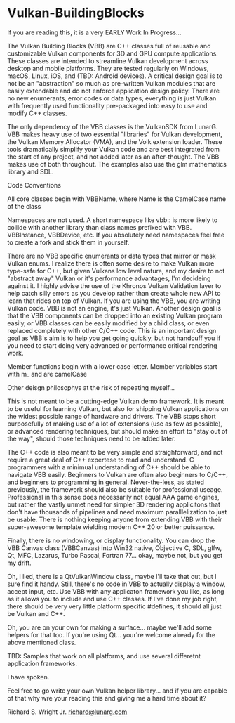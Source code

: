 # Vulkan-BuildingBlocks

If you are reading this, it is a very EARLY Work In Progress...

The Vulkan Building Blocks (VBB) are C++ classes full of reusable and customizable Vulkan components for 3D and GPU compute applications. These classes are intended to streamline Vulkan development across desktop and mobile platforms. They are tested regularly on Windows, macOS, Linux, iOS, and (TBD: Android devices). A critical design goal is to not be an "abstraction" so much as pre-written Vulkan modules that are easily extendable and do not enforce application design policy. There are no new enumerants, error codes or data types, everything is just Vulkan with frequently used functionality pre-packaged into easy to use and modify C++ classes.

The only dependency of the VBB classes is the VulkanSDK from LunarG. VBB makes heavy use of two essential "libraries" for Vulkan development, the Vulkan Memory Allocator (VMA), and the Volk extension loader. These tools dramatically simplify your Vulkan code and are best integrated from the start of any project, and not added later as an after-thought. The VBB makes use of both throughout. The examples also use the glm mathematics library and SDL.

Code Conventions

All core classes begin with VBBName, where Name is the CamelCase name of the class

Namespaces are not used. A short namespace like vbb:: is more likely to collide with another library than class names prefixed with VBB. VBBInstance, VBBDevice, etc. If you absolutely need namespaces feel free to create a fork and stick them in yourself.

There are no VBB specific enumerants or data types that mirror or mask Vulkan enums. I realize there is often some desire to make Vulkan more type-safe for C++, but given Vulkans low level nature, and my desire to not "abstract away" Vulkan or it's performance advantages, I'm decideing against it. I highly advise the use of the Khronos Vulkan Validation layer to help catch silly errors as you develop rather than create whole new API to learn that rides on top of Vulkan. If you are using the VBB, you are writing Vulkan code. VBB is not an engine, it's just Vulkan. Another design goal is that the VBB components can be dropped into an existing Vulkan program easily, or VBB classes can be easily modified by a child class, or even replaced completely with other C/C++ code. This is an important design goal as VBB's aim is to help you get going quickly, but not handcuff you if you need to start doing very advanced or performance critical rendering work.

Member functions begin with a lower case letter.
Member variables start with m_ and are camelCase

Other deisgn philosophys at the risk of repeating myself...

This is not meant to be a cutting-edge Vulkan demo framework. It is meant to be useful for learning Vulkan, but also for shipping Vulkan applications on the widest possible range of hardware and drivers. The VBB stops short purposefully of making use of a lot of extensions (use as few as possible), or advanced rendering techniques, but should make an effort to "stay out of the way", should those techniques need to be added later.

The C++ code is also meant to be very simple and straighforward, and not require a great deal of C++ expertese to read and understand. C programmers with a minimual understanding of C++ should be able to navigate VBB easily. Beginners to Vulkan are often also beginners to C/C++, and beginners to programming in general. Never-the-less, as stated previously, the framework should also be suitable for professional useage. Professional in this sense does necessarily not equal AAA game engines, but rather the vastly unmet need for simpler 3D rendering applicitons that don't have thousands of pipelines and need maximum paralllelization to just be usable. There is nothing keeping anyone from extending VBB with their super-awesome template wielding modern C++ 20 or better puissance.

Finally, there is no windowing, or display functionality. You can drop the VBB Canvas class (VBBCanvas) into Win32 native, Objective C, SDL, glfw, Qt, MFC, Lazarus, Turbo Pascal, Fortran 77... okay, maybe not, but you get my drift.

Oh, I lied, there is a QtVulkanWindow class, maybe I'll take that out, but I sure find it handy. Still, there's no code in VBB to actually display a window, accept input, etc. Use VBB with any applicaton framework you like, as long as it allows you to include and use C++ classes. If I've done my job right, there should be very very little platform specific #defines, it should all just be Vulkan and C++.

Oh, you are on your own for making a surface... maybe we'll add some helpers for that too. If you're using Qt... your're welcome already for the above mentioned class.

TBD: Samples that work on all platforms, and use several differetnt application frameworks.

I have spoken. 

Feel free to go write your own Vulkan helper library... and if you are capable of that why wre your reading this and giving me a hard time about it? 

Richard S. Wright Jr.
richard@lunarg.com
